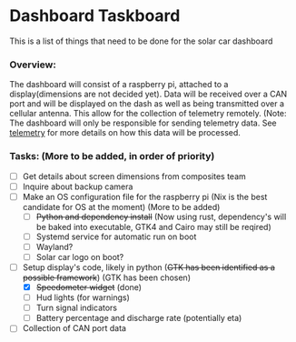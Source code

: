 # Dashboard Taskboard
This is a list of things that need to be done for the solar car dashboard

### Overview: 
The dashboard will consist of a raspberry pi, attached to a display(dimensions are not decided yet). Data will be received over a CAN port and will be displayed on the dash as well as being transmitted over a cellular antenna. This allow for the collection of telemetry remotely. (Note: The dashboard will only be responsible for sending telemetry data. See [telemetry](https://github.com/connorWinningUM/SolarCarS-T/tree/main/telementry) for more details on how this data will be  processed. 

### Tasks: (More to be added, in order of priority)
- [ ] Get details about screen dimensions from composites team
- [ ]  Inquire about backup camera
- [ ] Make an OS configuration file for the raspberry pi (Nix is the best candidate for OS at the moment) (More to be added)
	- [ ] ~~Python and dependency install~~ (Now using rust, dependency's will be baked into executable, GTK4 and Cairo may still be reqired)
	- [ ] Systemd service for automatic run on 
boot
	- [ ] Wayland?
	- [ ] Solar car logo on boot?
- [ ] Setup display's code, likely in python (~~GTK has been identified as a possible framework~~) (GTK has been chosen)
	- [x] ~~Speedometer widget~~ (done)
	- [ ] Hud lights (for warnings)
	- [ ] Turn signal indicators
	- [ ] Battery percentage and discharge rate (potentially eta)

- [ ] Collection of CAN port data